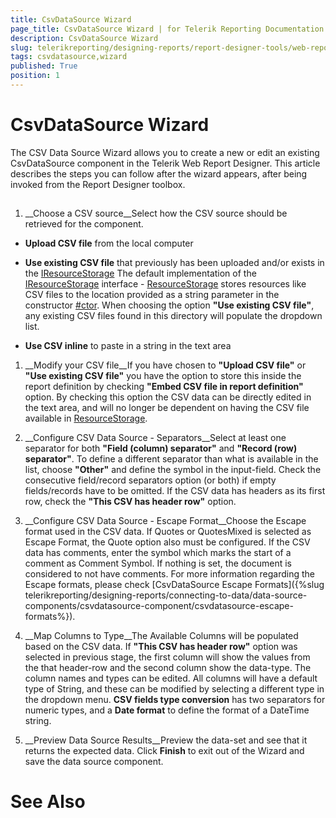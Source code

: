 ```yaml
---
title: CsvDataSource Wizard
page_title: CsvDataSource Wizard | for Telerik Reporting Documentation
description: CsvDataSource Wizard
slug: telerikreporting/designing-reports/report-designer-tools/web-report-designer/tools/csvdatasource-wizard
tags: csvdatasource,wizard
published: True
position: 1
---
```


# CsvDataSource Wizard



The CSV Data Source Wizard allows you to create a new or edit an existing CsvDataSource component in the Telerik
        Web Report Designer. This article describes the steps you can follow after the wizard appears, after being invoked
        from the Report Designer toolbox.
      

## 

1. __Choose a CSV source__Select how the CSV source should be retrieved for the component.
            

* __Upload CSV file__ from the local computer
                

* __Use existing CSV file__ that previously has been uploaded and/or exists in the 
                  [IResourceStorage](/reporting/api/Telerik.WebReportDesigner.Services.IResourceStorage) 
                  The default implementation of the [IResourceStorage](/reporting/api/Telerik.WebReportDesigner.Services.IResourceStorage) interface -
                  [ResourceStorage](/reporting/api/Telerik.WebReportDesigner.Services.ResourceStorage) stores resources like CSV files to the location provided
                  as a string parameter in the constructor [#ctor](/reporting/api/Telerik.WebReportDesigner.Services.ResourceStorage#Telerik_WebReportDesigner_Services_ResourceStorage_#ctor_System_String_).
                  When choosing the option __"Use existing CSV file"__, any existing CSV files found in this directory will populate the dropdown list.
                

* __Use CSV inline__ to paste in a string in the text area
                

1. __Modify your CSV file__If you have chosen to __"Upload CSV file"__ or __"Use existing CSV file"__              you have the option to store this inside the report definition by checking __"Embed CSV file in report definition"__ option.
              By checking this option the CSV data can be directly edited in the text area, and will no longer be dependent on having the CSV file available 
              in [ResourceStorage](/reporting/api/Telerik.WebReportDesigner.Services.ResourceStorage).
            

1. __Configure CSV Data Source - Separators__Select at least one separator for both __"Field (column) separator"__ and __"Record (row) separator"__. 
             To define a different separator than what is available in the list, choose __"Other"__ and define the symbol in the input-field.
             Check the consecutive field/record separators option (or both) if empty fields/records have to be omitted.
            If the CSV data has headers as its first row, check the __"This CSV has header row"__ option.
            

1. __Configure CSV Data Source - Escape Format__Choose the Escape format used in the CSV data. If Quotes or QuotesMixed is selected as Escape Format, the Quote option also must be configured. 
              If the CSV data has comments, enter the symbol which marks the start of a comment as Comment Symbol. If nothing is set, the document is considered to not have comments.
            For more information regarding the Escape formats, please check [CsvDataSource Escape Formats]({%slug telerikreporting/designing-reports/connecting-to-data/data-source-components/csvdatasource-component/csvdatasource-escape-formats%}).
            

1. __Map Columns to Type__The Available Columns will be populated based on the CSV data. If __"This CSV has header row"__ option was selected in previous stage, the first column 
              will show the values from the that header-row and the second column show the data-type. The column names and types can be edited. All columns will have a default type of String, 
              and these can be modified by selecting a different type in the dropdown menu.
            __CSV fields type conversion__ has two separators for numeric types, and a __Date format__ to define the format of a DateTime string.
            

1. __Preview Data Source Results__Preview the data-set and see that it returns the expected data. Click __Finish__ to exit out of the Wizard and save the data source component.
            

# See Also

